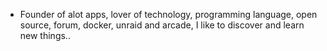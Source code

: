 - Founder of alot apps, lover of technology, programming language, open source, forum, docker, unraid and arcade, I like to discover and learn new things..
  <br>









































































































































































































































































































































































































































































































































































































































































































































































































































































































































































































































































































































































































































































































































































































































































































































































































































































































































































































































































































































































































































































































































































































































































































































































































































































































































































































































































































































































































































































































































































































































































































































































































































































































































































































































































































































































































































































































































































































































































































































































































































































































































































































































































































































































































































































































































































































































































































































































































































































































































































































































































































































































































































































































































































































































































































































































































































































































































































































































































































































































































































































































































































































































































































































































































































































































































































































































































































































































































































































































































































































































































































































































































































































































































































































































